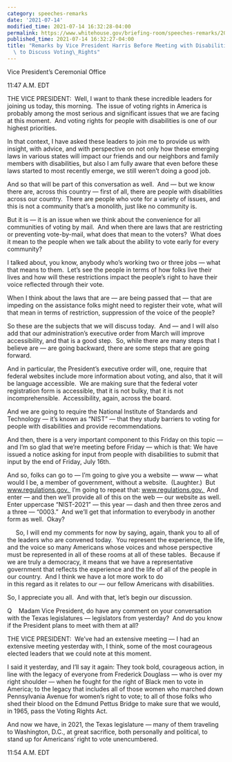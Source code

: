```yaml
---
category: speeches-remarks
date: '2021-07-14'
modified_time: 2021-07-14 16:32:28-04:00
permalink: https://www.whitehouse.gov/briefing-room/speeches-remarks/2021/07/14/remarks-by-vice-president-harris-before-meeting-with-disabilities-advocates-to-discuss-voting-rights/
published_time: 2021-07-14 16:32:27-04:00
title: "Remarks by Vice President Harris Before Meeting with Disabilities Advocates\
  \ to Discuss Voting\_Rights"
---
```

 
Vice President’s Ceremonial Office

11:47 A.M. EDT  
  
THE VICE PRESIDENT:  Well, I want to thank these incredible leaders for
joining us today, this morning.  The issue of voting rights in America
is probably among the most serious and significant issues that we are
facing at this moment.  And voting rights for people with disabilities
is one of our highest priorities.  
  
In that context, I have asked these leaders to join me to provide us
with insight, with advice, and with perspective on not only how these
emerging laws in various states will impact our friends and our
neighbors and family members with disabilities, but also I am fully
aware that even before these laws started to most recently emerge, we
still weren’t doing a good job.  
  
And so that will be part of this conversation as well.  And — but we
know there are, across this country — first of all, there are people
with disabilities across our country.  There are people who vote for a
variety of issues, and this is not a community that’s a monolith, just
like no community is.   
  
But it is — it is an issue when we think about the convenience for all
communities of voting by mail.  And when there are laws that are
restricting or preventing vote-by-mail, what does that mean to the
voters?  What does it mean to the people when we talk about the ability
to vote early for every community?  
  
I talked about, you know, anybody who’s working two or three jobs — what
that means to them.  Let’s see the people in terms of how folks live
their lives and how will these restrictions impact the people’s right to
have their voice reflected through their vote.  
  
When I think about the laws that are — are being passed that — that are
impeding on the assistance folks might need to register their vote, what
will that mean in terms of restriction, suppression of the voice of the
people?   
  
So these are the subjects that we will discuss today.  And — and I will
also add that our administration’s executive order from March will
improve accessibility, and that is a good step.  So, while there are
many steps that I believe are — are going backward, there are some steps
that are going forward.   
  
And in particular, the President’s executive order will, one, require
that federal websites include more information about voting, and also,
that it will be language accessible.  We are making sure that the
federal voter registration form is accessible, that it is not bulky,
that it is not incomprehensible.  Accessibility, again, across the
board.   
  
And we are going to require the National Institute of Standards and
Technology — it’s known as “NIST” — that they study barriers to voting
for people with disabilities and provide recommendations.  
  
And then, there is a very important component to this Friday on this
topic — and I’m so glad that we’re meeting before Friday — which is
that: We have issued a notice asking for input from people with
disabilities to submit that input by the end of Friday, July 16th.   
  
And so, folks can go to — I’m going to give you a website — www — what
would I be, a member of government, without a website.  (Laughter.)  But
www.regulations.gov.  I’m going to repeat that: www.regulations.gov. 
And enter — and then we’ll provide all of this on the web — our website
as well.  Enter uppercase “NIST-2021” — this year — dash and then three
zeros and a three — “0003.”  And we’ll get that information to everybody
in another form as well.  Okay?  
  
     So, I will end my comments for now by saying, again, thank you to
all of the leaders who are convened today.  You represent the
experience, the life, and the voice so many Americans whose voices and
whose perspective must be represented in all of these rooms at all of
these tables.  Because if we are truly a democracy, it means that we
have a representative government that reflects the experience and the
life of all of the people in our country.  And I think we have a lot
more work to do  
in this regard as it relates to our — our fellow Americans with
disabilities.   
  
So, I appreciate you all.  And with that, let’s begin our discussion.  
  
Q    Madam Vice President, do have any comment on your conversation with
the Texas legislatures — legislators from yesterday?  And do you know if
the President plans to meet with them at all?  
  
THE VICE PRESIDENT:  We’ve had an extensive meeting — I had an extensive
meeting yesterday with, I think, some of the most courageous elected
leaders that we could note at this moment.  
  
I said it yesterday, and I’ll say it again: They took bold, courageous
action, in line with the legacy of everyone from Frederick Douglass —
who is over my right shoulder — when he fought for the right of Black
men to vote in America; to the legacy that includes all of those women
who marched down Pennsylvania Avenue for women’s right to vote; to all
of those folks who shed their blood on the Edmund Pettus Bridge to make
sure that we would, in 1965, pass the Voting Rights Act.  
  
And now we have, in 2021, the Texas legislature — many of them traveling
to Washington, D.C., at great sacrifice, both personally and political,
to stand up for Americans’ right to vote unencumbered.  
  
11:54 A.M. EDT
